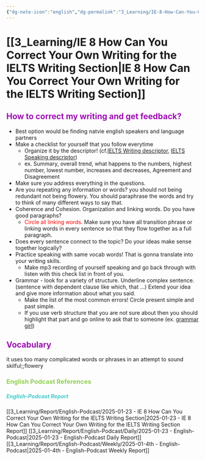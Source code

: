```yaml
---
{"dg-note-icon":"english","dg-permalink":"3_Learning/IE-8-How-Can-You-Correct-Your-Own-Writing-for-the-IELTS-Writing-Section","created-date":"2025-01-23 5:13:43 pm","date":"2025-01-23","type":"english-podcast","tags":["podcast","english","flashcards"],"aliases":null,"cssclasses":null,"podcastName":"IELTS Energy English 7+","name":"IE 8 How Can You Correct Your Own Writing for the IELTS Writing Section","url":"https://www.allearsenglish.com/category/ielts/","image":"https://megaphone.imgix.net/podcasts/310f1182-6b54-11ed-8fd6-ab748e86daf7/image/IELTS_ENERGY_ARTWORK.jpg?ixlib=rails-4.3.1&max-w=3000&max-h=3000&fit=crop&auto=format,compress","guest":null,"dg-publish":true,"permalink":"/3_Learning/IE-8-How-Can-You-Correct-Your-Own-Writing-for-the-IELTS-Writing-Section/","dgPassFrontmatter":true,"noteIcon":"english"}
---
```



# [[3_Learning/IE 8 How Can You Correct Your Own Writing for the IELTS Writing Section\|IE 8 How Can You Correct Your Own Writing for the IELTS Writing Section]] 
## <font color="#9d0ab3">How to correct my writing and get feedback?</font>
- Best option would be finding natvie english speakers and language partners
- Make a checklist for yourself that you follow everytime
	- Organize it by the descriptor! (cf.[IELTS Writing descriptor](https://takeielts.britishcouncil.org/sites/default/files/ielts_writing_band_descriptors.pdf), [IELTS Speaking descriptor](https://takeielts.britishcouncil.org/sites/default/files/ielts_speaking_band_descriptors.pdf)) 
	- ex. Summary, overall trend, what happens to the numbers, highest number, lowest number, increases and decreases, Agreement and Disagreement 
- Make sure you address everything in the questions.
- Are you repeating any information or words? you should not being redundant not being flowery. You should paraphrase the words and try to think of many different ways to say that. 
- Coherence and Cohesion. Organization and linking words. Do you have good paragraphs?
	- <font color="#ff0000">Circle all linking words. </font>Make sure you have all transition phrase or linking words in every sentence so that they flow together as a full paragraph. 
- Does every sentence connect to the topic? Do your ideas make sense together logically?
- Practice speaking with same vocab words! That is gonna translate into your writing skills.
	- Make mp3 recording of yourself speaking and go back through with listen with this check list in front of you.
- Grammar - look for a variety of structure. Underline complex sentence. (sentence with dependent clause like which, that ...) Extend your idea and give more information about what you said. 
	- Make the list of the most common errors! Circle present simple and past simple. 
	- If you use verb structure that you are not sure about then you should highlight that part and go online to ask that to someone (ex. [grammar girl](https://www.quickanddirtytips.com/grammar-girl/))




## <font color="#9d0ab3">Vocabulary</font>
it uses too many complicated words or phrases in an attempt to sound skilful;;flowery















### <font color="#92d050">English Podcast References</font>
##### <font color="#41c9cb">English-Podcast Report</font>
[[3_Learning/Report/English-Podcast/2025-01-23 - IE 8 How Can You Correct Your Own Writing for the IELTS Writing Section\|2025-01-23 - IE 8 How Can You Correct Your Own Writing for the IELTS Writing Section Report]]
[[3_Learning/Report/English-Podcast/Daily/2025-01-23 - English-Podcast\|2025-01-23 - English-Podcast Daily Report]]
[[3_Learning/Report/English-Podcast/Weekly/2025-01-4th - English-Podcast\|2025-01-4th - English-Podcast Weekly Report]]







